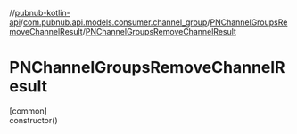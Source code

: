 //[pubnub-kotlin-api](../../../index.md)/[com.pubnub.api.models.consumer.channel_group](../index.md)/[PNChannelGroupsRemoveChannelResult](index.md)/[PNChannelGroupsRemoveChannelResult](-p-n-channel-groups-remove-channel-result.md)

# PNChannelGroupsRemoveChannelResult

[common]\
constructor()

